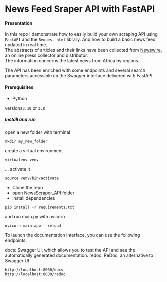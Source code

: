 # News Feed Sraper API with FastAPI

#### Presentation

In this repo I demonstrate how to easily build your own scraping API using `FastAPI` and the `Request-html` library. And how to build a basic news feed updated in real time.
<br>
The abstracts of articles and their links have been collected from [Newswire](https://www.einpresswire.com/), an online press collector and distributor.
<br>
The information concerns the latest news from Africa by regions.

The API has been enriched with some endpoints and several search parameters accessible on the Swagger interface delivered with FastAPI

#### Prerequisites

- Python

versions`3.10` or `3.8`

##### Install and run

open a new folder with terminal

```shell
mkdir my_new_folder
```

create a virtual environment

```shell
virtualenv venv
```

... activate it

```shell
source venv/bin/activate
```

- Clone the repo
- open NewsScraper_API folder
- install dependencies

```shell
pip install -r requirements.txt
```

and run main.py with uvicorn

```shell
uvicorn main:app --reload
```

To launch the documentation interface, you can use the following endpoints:

docs: Swagger UI, which allows you to test the API and see the automatically generated documentation.
redoc: ReDoc, an alternative to Swagger UI

```
http://localhost:8000/docs
http://localhost:8000/redoc
```












